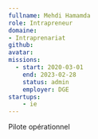 ```yaml
---
fullname: Mehdi Hamamda
role: Intrapreneur
domaine:
- Intraprenariat
github: 
avatar: 
missions:
  - start: 2020-03-01
    end: 2023-02-28
    status: admin
    employer: DGE
startups:
    - ie
---
```


Pilote opérationnel
